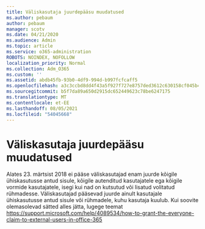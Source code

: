 ```yaml
---
title: Väliskasutaja juurdepääsu muudatused
ms.author: pebaum
author: pebaum
manager: scotv
ms.date: 04/21/2020
ms.audience: Admin
ms.topic: article
ms.service: o365-administration
ROBOTS: NOINDEX, NOFOLLOW
localization_priority: Normal
ms.collection: Adm_O365
ms.custom: ''
ms.assetid: abdb45fb-93b0-4df9-994d-b997fcfcaff5
ms.openlocfilehash: a3c3ccbd8dd4f43a5f927f727e8757ded3612c630158cf045b4e6c0f93bb75ad
ms.sourcegitcommit: b5f7da89a650d2915dc652449623c78be6247175
ms.translationtype: MT
ms.contentlocale: et-EE
ms.lasthandoff: 08/05/2021
ms.locfileid: "54045668"
---
```

# <a name="changes-to-external-user-access"></a>Väliskasutaja juurdepääsu muudatused

Alates 23. märtsist 2018 ei pääse väliskasutajad enam juurde kõigile ühiskasutusse antud sisule, kõigile autenditud kasutajatele ega kõigile vormide kasutajatele, isegi kui nad on kutsutud või lisatud volitatud rühmadesse. Väliskasutajad pääsevad juurde ainult kasutajale ühiskasutusse antud sisule või rühmadele, kuhu kasutaja kuulub. Kui soovite olemasolevad sätted alles jätta, lugege teemat https://support.microsoft.com/help/4089534/how-to-grant-the-everyone-claim-to-external-users-in-office-365
  

